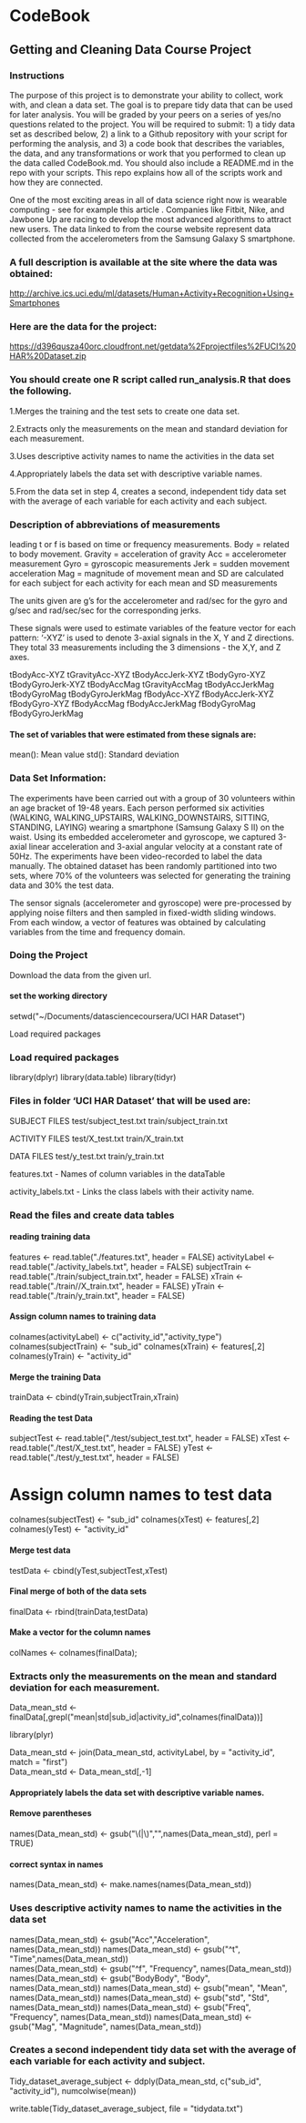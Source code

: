 # CodeBook
## Getting and Cleaning Data Course Project

### Instructions
The purpose of this project is to demonstrate your ability to collect, work with, and clean a data set. The goal is to prepare tidy data that can be used for later analysis. You will be graded by your peers on a series of yes/no questions related to the project. You will be required to submit: 1) a tidy data set as described below, 2) a link to a Github repository with your script for performing the analysis, and 3) a code book that describes the variables, the data, and any transformations or work that you performed to clean up the data called CodeBook.md. You should also include a README.md in the repo with your scripts. This repo explains how all of the scripts work and how they are connected.

One of the most exciting areas in all of data science right now is wearable computing - see for example this article . Companies like Fitbit, Nike, and Jawbone Up are racing to develop the most advanced algorithms to attract new users. The data linked to from the course website represent data collected from the accelerometers from the Samsung Galaxy S smartphone. 

### A full description is available at the site where the data was obtained:
http://archive.ics.uci.edu/ml/datasets/Human+Activity+Recognition+Using+Smartphones

### Here are the data for the project:
https://d396qusza40orc.cloudfront.net/getdata%2Fprojectfiles%2FUCI%20HAR%20Dataset.zip

### You should create one R script called run_analysis.R that does the following.
1.Merges the training and the test sets to create one data set.

2.Extracts only the measurements on the mean and standard deviation for each measurement.

3.Uses descriptive activity names to name the activities in the data set

4.Appropriately labels the data set with descriptive variable names.

5.From the data set in step 4, creates a second, independent tidy data set with the average of each variable for each activity and each subject.

### Description of abbreviations of measurements
leading t or f is based on time or frequency measurements.
Body = related to body movement.
Gravity = acceleration of gravity
Acc = accelerometer measurement
Gyro = gyroscopic measurements
Jerk = sudden movement acceleration
Mag = magnitude of movement
mean and SD are calculated for each subject for each activity for each mean and SD measurements

The units given are g’s for the accelerometer and rad/sec for the gyro and g/sec and rad/sec/sec for the corresponding jerks.

These signals were used to estimate variables of the feature vector for each pattern:
‘-XYZ’ is used to denote 3-axial signals in the X, Y and Z directions. They total 33 measurements including the 3 dimensions - the X,Y, and Z axes.

tBodyAcc-XYZ
tGravityAcc-XYZ
tBodyAccJerk-XYZ
tBodyGyro-XYZ
tBodyGyroJerk-XYZ
tBodyAccMag
tGravityAccMag
tBodyAccJerkMag
tBodyGyroMag
tBodyGyroJerkMag
fBodyAcc-XYZ
fBodyAccJerk-XYZ
fBodyGyro-XYZ
fBodyAccMag
fBodyAccJerkMag
fBodyGyroMag
fBodyGyroJerkMag

#### The set of variables that were estimated from these signals are:
mean(): Mean value
std(): Standard deviation

### Data Set Information:
The experiments have been carried out with a group of 30 volunteers within an age bracket of 19-48 years. Each person performed six activities (WALKING, WALKING_UPSTAIRS, WALKING_DOWNSTAIRS, SITTING, STANDING, LAYING) wearing a smartphone (Samsung Galaxy S II) on the waist. Using its embedded accelerometer and gyroscope, we captured 3-axial linear acceleration and 3-axial angular velocity at a constant rate of 50Hz. The experiments have been video-recorded to label the data manually. The obtained dataset has been randomly partitioned into two sets, where 70% of the volunteers was selected for generating the training data and 30% the test data.

The sensor signals (accelerometer and gyroscope) were pre-processed by applying noise filters and then sampled in fixed-width sliding windows. From each window, a vector of features was obtained by calculating variables from the time and frequency domain.

### Doing the Project
Download the data from the given url. 
#### set the working directory
setwd("~/Documents/datasciencecoursera/UCI HAR Dataset")

Load required packages

### Load required packages
library(dplyr)
library(data.table)
library(tidyr)

### Files in folder ‘UCI HAR Dataset’ that will be used are:
SUBJECT FILES
test/subject_test.txt
train/subject_train.txt
 
ACTIVITY FILES
test/X_test.txt 
train/X_train.txt
 
DATA FILES
test/y_test.txt
train/y_train.txt
 
features.txt - Names of column variables in the dataTable

activity_labels.txt - Links the class labels with their activity name.

### Read the files and create data tables 

#### reading training data 
features      <- read.table("./features.txt", header = FALSE)
activityLabel <- read.table("./activity_labels.txt", header = FALSE)
subjectTrain  <- read.table("./train/subject_train.txt", header = FALSE)
xTrain        <- read.table("./train//X_train.txt", header = FALSE)
yTrain        <- read.table("./train/y_train.txt", header = FALSE)

#### Assign column names to training data
  colnames(activityLabel) <- c("activity_id","activity_type")
  colnames(subjectTrain)  <- "sub_id"
  colnames(xTrain)        <- features[,2]
  colnames(yTrain)        <- "activity_id"
  
#### Merge the training Data
  trainData <- cbind(yTrain,subjectTrain,xTrain)
  
#### Reading the test Data
  subjectTest <- read.table("./test/subject_test.txt", header = FALSE)
  xTest       <- read.table("./test/X_test.txt", header = FALSE)
  yTest       <- read.table("./test/y_test.txt", header = FALSE)
  
  # Assign column names to test data
  colnames(subjectTest) <- "sub_id"
  colnames(xTest)       <- features[,2]  
  colnames(yTest)       <- "activity_id"  
  
#### Merge test data
  testData <- cbind(yTest,subjectTest,xTest)

#### Final merge of both of the data sets
  finalData <- rbind(trainData,testData)
  
#### Make a vector for the column names
  colNames <- colnames(finalData);
  
  
### Extracts only the measurements on the mean and standard deviation for each measurement.
  Data_mean_std <- finalData[,grepl("mean|std|sub_id|activity_id",colnames(finalData))]

  library(plyr)
  
  Data_mean_std <- join(Data_mean_std, activityLabel, by = "activity_id", match = "first")  
  Data_mean_std <- Data_mean_std[,-1]

#### Appropriately labels the data set with descriptive variable names.

#### Remove parentheses 
  names(Data_mean_std) <- gsub("\\(|\\)","",names(Data_mean_std), perl = TRUE)
  
#### correct syntax in names
  names(Data_mean_std) <- make.names(names(Data_mean_std))
  
### Uses descriptive activity names to name the activities in the data set
  names(Data_mean_std) <- gsub("Acc","Acceleration", names(Data_mean_std))
  names(Data_mean_std) <- gsub("^t", "Time",names(Data_mean_std))  
  names(Data_mean_std) <- gsub("^f", "Frequency", names(Data_mean_std))
  names(Data_mean_std) <- gsub("BodyBody", "Body", names(Data_mean_std))
  names(Data_mean_std) <- gsub("mean", "Mean", names(Data_mean_std))
  names(Data_mean_std) <- gsub("std", "Std", names(Data_mean_std))
  names(Data_mean_std) <- gsub("Freq", "Frequency", names(Data_mean_std))
  names(Data_mean_std) <- gsub("Mag", "Magnitude", names(Data_mean_std))
  
### Creates a second independent tidy data set with the average of each variable for each activity and subject.
  
Tidy_dataset_average_subject <- ddply(Data_mean_std, c("sub_id", "activity_id"), numcolwise(mean))
 
write.table(Tidy_dataset_average_subject, file = "tidydata.txt")
